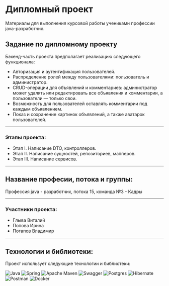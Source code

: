 # Дипломный проект

Материалы для выполнения курсовой работы учениками профессии java-разработчик.

## Задание по дипломному проекту

Бэкенд-часть проекта предполагает реализацию следующего функционала:
+ Авторизация и аутентификация пользователей.
+ Распределение ролей между пользователями: пользователь и администратор.
+ CRUD-операции для объявлений и комментариев: администратор может удалять или редактировать все объявления и комментарии, а пользователи — только свои.
+ Возможность для пользователей оставлять комментарии под каждым объявлением.
+ Показ и сохранение картинок объявлений, а также аватарок пользователей.

---

### Этапы проекта:
* Этап I. Написание DTO, контроллеров.
* Этап II. Написание сущностей, репозиториев, мапперов.
* Этап III. Написание сервисов.

---

## Название професии, потока и группы:
Профессия java - разработчик, потока 15, команда №3 - Кадры

---

### Участники проекта:
+ Глыва Виталий
+ Попова Ирина
+ Потапов Владимир

---

## Технологии и библиотеки:

Проект использует следующие технологии и библиотеки:

![Java](https://img.shields.io/badge/java-%23ED8B00.svg?style=for-the-badge&logo=openjdk&logoColor=white)
![Spring](https://img.shields.io/badge/spring-%236DB33F.svg?style=for-the-badge&logo=spring&logoColor=white)
![Apache Maven](https://img.shields.io/badge/Apache%20Maven-C71A36?style=for-the-badge&logo=Apache%20Maven&logoColor=white)
![Swagger](https://img.shields.io/badge/-Swagger-%23Clojure?style=for-the-badge&logo=swagger&logoColor=white)
![Postgres](https://img.shields.io/badge/postgres-%23316192.svg?style=for-the-badge&logo=postgresql&logoColor=white)
![Hibernate](https://img.shields.io/badge/Hibernate-59666C?style=for-the-badge&logo=Hibernate&logoColor=white)
![Postman](https://img.shields.io/badge/Postman-FF6C37?style=for-the-badge&logo=postman&logoColor=white)
![Docker](https://img.shields.io/badge/docker-%230db7ed.svg?style=for-the-badge&logo=docker&logoColor=white)




